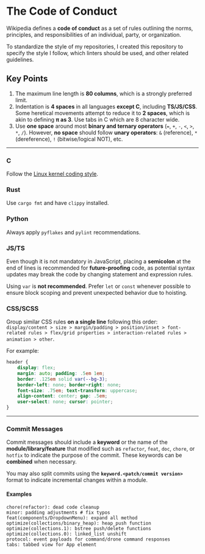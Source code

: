 # The Code of Conduct

Wikipedia defines a **code of conduct** as a set of rules outlining the norms,
principles, and responsibilities of an individual, party, or organization.

To standardize the style of my repositories, I created this repository to
specify the style I follow, which linters should be used, and other related
guidelines.

## Key Points

1. The maximum line length is **80 columns**, which is a strongly preferred
limit.
2. Indentation is **4 spaces** in all languages **except C**, including
**TS/JS/CSS**. Some heretical movements attempt to reduce it to **2 spaces**,
which is akin to defining **π as 3**. Use tabs in C which are 8 character wide.
3. Use **one space** around most **binary and ternary operators** (`=`, `+`,
`-`, `<`, `>`, `*`, `/`). However, **no space** should follow **unary
operators**: `&` (reference), `*` (dereference), `!` (bitwise/logical NOT),
etc.

---

### C
Follow the [Linux kernel coding style](https://www.kernel.org/doc/html/v4.10/process/coding-style.html).

### Rust
Use `cargo fmt` and have `clippy` installed.

### Python
Always apply `pyflakes` and `pylint` recommendations.

### JS/TS
Even though it is not mandatory in JavaScript, placing a **semicolon** at the
end of lines is recommended for **future-proofing** code, as potential syntax
updates may break the code by changing statement and expression rules.

Using `var` is **not recommended**. Prefer `let` or `const` whenever possible
to ensure block scoping and prevent unexpected behavior due to hoisting.

### CSS/SCSS
Group similar CSS rules **on a single line** following this order:
`display/content > size > margin/padding > position/inset > font-related rules > flex/grid properties > interaction-related rules > animation > other`.

For example:
```css
header {
    display: flex;
    margin: auto; padding: .5em 1em;
    border: .125em solid var(--bg-3);
    border-left: none; border-right: none;
    font-size: .75em; text-transform: uppercase;
    align-content: center; gap: .5em;
    user-select: none; cursor: pointer;
}
```

---

### Commit Messages
Commit messages should include a **keyword** or the name of the
**module/library/feature** that modified such as `refactor`, `feat`, `doc`,
`chore`, or `hotfix` to indicate the purpose of the commit. These keywords can
be **combined** when necessary.

You may also split commits using the **`keyword.<patch/commit version>`**
format to indicate incremental changes within a module.

#### Examples
```text
chore(refactor): dead code cleanup
minor: padding adjustments # fix typos
feat(components/DropdownMenu): expand all method
optimize(collections/binary_heap): heap_push function
optimize(collections.1): bstree push/delete functions
optimize(collections.0): linked_list unshift
protocol: event payloads for command/drone command responses
tabs: tabbed view for App element
```
